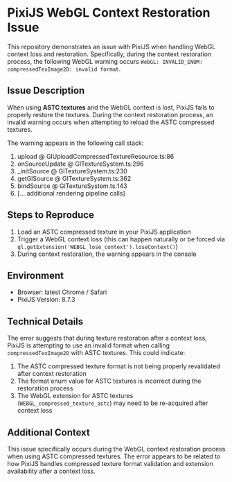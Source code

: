 # PixiJS WebGL Context Restoration Issue

This repository demonstrates an issue with PixiJS when handling WebGL context loss and restoration. Specifically, during the context restoration process, the following WebGL warning occurs `WebGL: INVALID_ENUM: compressedTexImage2D: invalid format`.

## Issue Description

When using **ASTC textures** and the WebGL context is lost, PixiJS fails to properly restore the textures. During the context restoration process, an invalid warning occurs when attempting to reload the ASTC compressed textures.

The warning appears in the following call stack:

1. upload @ GlUploadCompressedTextureResource.ts:86
2. onSourceUpdate @ GlTextureSystem.ts:296
3. _initSource @ GlTextureSystem.ts:230
4. getGlSource @ GlTextureSystem.ts:362
5. bindSource @ GlTextureSystem.ts:143
6. [... additional rendering pipeline calls]

## Steps to Reproduce

1. Load an ASTC compressed texture in your PixiJS application
2. Trigger a WebGL context loss (this can happen naturally or be forced via `gl.getExtension('WEBGL_lose_context').loseContext()`)
3. During context restoration, the warning appears in the console

## Environment

- Browser: latest Chrome / Safari
- PixiJS Version: 8.7.3

## Technical Details

The error suggests that during texture restoration after a context loss, PixiJS is attempting to use an invalid format when calling `compressedTexImage2D` with ASTC textures. This could indicate:

1. The ASTC compressed texture format is not being properly revalidated after context restoration
2. The format enum value for ASTC textures is incorrect during the restoration process
3. The WebGL extension for ASTC textures (`WEBGL_compressed_texture_astc`) may need to be re-acquired after context loss

## Additional Context

This issue specifically occurs during the WebGL context restoration process when using ASTC compressed textures. The error appears to be related to how PixiJS handles compressed texture format validation and extension availability after a context loss.